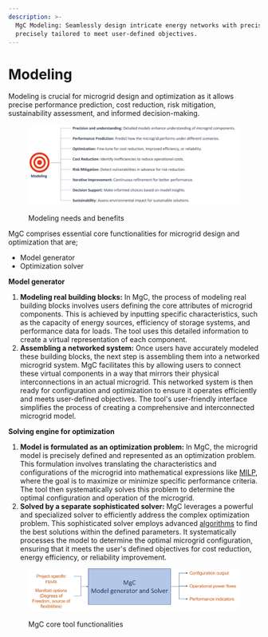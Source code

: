 ```yaml
---
description: >-
  MgC Modeling: Seamlessly design intricate energy networks with precision,
  precisely tailored to meet user-defined objectives.
---
```


# Modeling

Modeling is crucial for microgrid design and optimization as it allows precise performance prediction, cost reduction, risk mitigation, sustainability assessment, and informed decision-making.

<figure><img src="../../.gitbook/assets/Picture2.png" alt=""><figcaption><p>Modeling needs and benefits</p></figcaption></figure>

MgC comprises essential core functionalities for microgrid design and optimization that are;&#x20;

* Model generator&#x20;
* Optimization solver

**Model generator**

1. **Modeling real building blocks:** In MgC, the process of modeling real building blocks involves users defining the core attributes of microgrid components. This is achieved by inputting specific characteristics, such as the capacity of energy sources, efficiency of storage systems, and performance data for loads. The tool uses this detailed information to create a virtual representation of each component.
2. **Assembling a networked system:** Once users have accurately modeled these building blocks, the next step is assembling them into a networked microgrid system. MgC facilitates this by allowing users to connect these virtual components in a way that mirrors their physical interconnections in an actual microgrid. This networked system is then ready for configuration and optimization to ensure it operates efficiently and meets user-defined objectives. The tool's user-friendly interface simplifies the process of creating a comprehensive and interconnected microgrid model.

**Solving engine for optimization**

1. **Model is formulated as an optimization problem:** In MgC, the microgrid model is precisely defined and represented as an optimization problem. This formulation involves translating the characteristics and configurations of the microgrid into mathematical expressions like [MILP](../milp-modeling-and-optimization-models.md), where the goal is to maximize or minimize specific performance criteria. The tool then systematically solves this problem to determine the optimal configuration and operation of the microgrid.
2. **Solved by a separate sophisticated solver:** MgC leverages a powerful and specialized solver to efficiently address the complex optimization problem. This sophisticated solver employs advanced [algorithms](../milp-mathematical-modeling.md) to find the best solutions within the defined parameters. It systematically processes the model to determine the optimal microgrid configuration, ensuring that it meets the user's defined objectives for cost reduction, energy efficiency, or reliability improvement.

<figure><img src="../../.gitbook/assets/Picture4 (1).png" alt=""><figcaption><p>MgC core tool functionalities</p></figcaption></figure>

